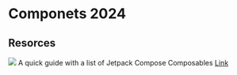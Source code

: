 # Componets 2024

## Resorces 
[<img target="_BLANK"  src="https://github.com/SnakyDH/components-2024-1/assets/79338598/abeaacc1-e761-4ea1-9435-1344560bd594">](https://www.jetpackcompose.pro/)
A quick guide with a list of Jetpack Compose Composables [Link](https://www.jetpackcompose.pro/)

